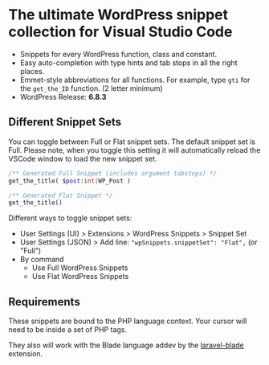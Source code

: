 # The ultimate WordPress snippet collection for Visual Studio Code

* Snippets for every WordPress function, class and constant.
* Easy auto-completion with type hints and tab stops in all the right places.
* Emmet-style abbreviations for all functions. For example, type `gti` for the `get_the_ID` function. (2 letter minimum)
* WordPress Release: **6.8.3**

## Different Snippet Sets

You can toggle between Full or Flat snippet sets. The default snippet set is Full. Please note, when you toggle this setting it will automatically reload the VSCode window to load the new snippet set.


```php
/** Generated Full Snippet (includes argument tabstops) */ 
get_the_title( $post:int|WP_Post )

/** Generated Flat Snippet */ 
get_the_title()
```

Different ways to toggle snippet sets:
- User Settings (UI) > Extensions > WordPress Snippets > Snippet Set
- User Settings (JSON) > Add line: ```"wpSnippets.snippetSet": "Flat",``` (or "Full")
- By command
	- Use Full WordPress Snippets
	- Use Flat WordPress Snippets

## Requirements

These snippets are bound to the PHP language context. Your cursor will need to be inside a set of PHP tags.

They also will work with the Blade language addev by the [laravel-blade](https://marketplace.visualstudio.com/items?itemName=cjhowe7.laravel-blade) extension.